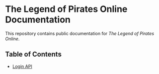 # The Legend of Pirates Online Documentation

This repository contains public documentation for _The Legend of Pirates Online_.

## Table of Contents

* [Login API](login.md)
